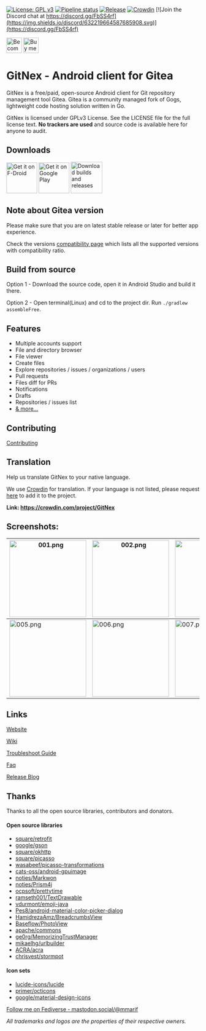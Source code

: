 [![License: GPL v3](https://codeberg.org/gitnex/GitNex/raw/branch/main/assets/license.svg)](https://www.gnu.org/licenses/gpl-3.0) [![Pipeline status](https://ci.codeberg.org/api/badges/gitnex/GitNex/status.svg)](https://ci.codeberg.org/gitnex/GitNex) [![Release](https://img.shields.io/badge/dynamic/json.svg?label=release&url=https://codeberg.org/api/v1/repos/gitnex/GitNex/releases&query=$[0].tag_name)](https://codeberg.org/gitnex/GitNex/releases) [![Crowdin](https://badges.crowdin.net/gitnex/localized.svg)](https://crowdin.com/project/gitnex) [![Join the Discord chat at https://discord.gg/FbSS4rf](https://img.shields.io/discord/632219664587685908.svg)](https://discord.gg/FbSS4rf)

[<img alt="Become a Patreon" src="https://codeberg.org/gitnex/GitNex/raw/branch/main/assets/patreon.png" height="40"/>](https://www.patreon.com/mmarif) [<img alt="Buy me a coffee" src="https://codeberg.org/gitnex/GitNex/raw/branch/main/assets/buy-me-a-coffee.png" height="40"/>](https://www.buymeacoffee.com/mmarif)

# GitNex - Android client for Gitea

GitNex is a free/paid, open-source Android client for Git repository management tool Gitea. Gitea is a community managed fork of Gogs, lightweight code hosting solution written in Go.

GitNex is licensed under GPLv3 License. See the LICENSE file for the full license text. **No trackers are used** and source code is available here for anyone to audit.

## Downloads
[<img alt='Get it on F-Droid' src='https://codeberg.org/gitnex/GitNex/raw/branch/main/assets/fdroid.png' height="80"/>](https://f-droid.org/en/packages/org.mian.gitnex/)
[<img alt='Get it on Google Play' src='https://codeberg.org/gitnex/GitNex/raw/branch/main/assets/google-play.png' height="80"/>](https://play.google.com/store/apps/details?id=org.mian.gitnex.pro)
[<img alt='Download builds and releases' src='https://codeberg.org/gitnex/GitNex/raw/branch/main/assets/apk-badge.png' height="82"/>](https://cloud.swatian.com/s/DN7E5xxtaw4fRbE)

## Note about Gitea version
Please make sure that you are on latest stable release or later for better app experience.

Check the versions [compatibility page](https://codeberg.org/gitnex/GitNex/wiki/Compatibility) which lists all the supported versions with compatibility ratio.

## Build from source
Option 1 - Download the source code, open it in Android Studio and build it there.

Option 2 - Open terminal(Linux) and cd to the project dir. Run `./gradlew assembleFree`.

## Features
- Multiple accounts support
- File and directory browser
- File viewer
- Create files
- Explore repositories / issues / organizations / users
- Pull requests
- Files diff for PRs
- Notifications
- Drafts
- Repositories / issues list
- [& more...](https://codeberg.org/gitnex/GitNex/wiki/Features)

## Contributing
[Contributing](https://codeberg.org/gitnex/GitNex/wiki/Contributing)

## Translation
Help us translate GitNex to your native language.

We use [Crowdin](https://crowdin.com/project/gitnex) for translation. If your language is not listed, please request [here](https://codeberg.org/gitnex/GitNex/issues) to add it to the project.

**Link: https://crowdin.com/project/GitNex**

## Screenshots:

[<img src="https://codeberg.org/gitnex/GitNex/raw/branch/main/fastlane/metadata/android/en-US/images/phoneScreenshots/001.png" alt="001.png" width="200"/>](https://codeberg.org/gitnex/GitNex/raw/branch/main/fastlane/metadata/android/en-US/images/phoneScreenshots/001.png) | [<img src="https://codeberg.org/gitnex/GitNex/raw/branch/main/fastlane/metadata/android/en-US/images/phoneScreenshots/002.png" alt="002.png" width="200"/>](https://codeberg.org/gitnex/GitNex/raw/branch/main/fastlane/metadata/android/en-US/images/phoneScreenshots/002.png) | [<img src="https://codeberg.org/gitnex/GitNex/raw/branch/main/fastlane/metadata/android/en-US/images/phoneScreenshots/003.png" alt="003.png" width="200"/>](https://codeberg.org/gitnex/GitNex/raw/branch/main/fastlane/metadata/android/en-US/images/phoneScreenshots/003.png) | [<img src="https://codeberg.org/gitnex/GitNex/raw/branch/main/fastlane/metadata/android/en-US/images/phoneScreenshots/004.png" alt="004.png" width="200"/>](https://codeberg.org/gitnex/GitNex/raw/branch/main/fastlane/metadata/android/en-US/images/phoneScreenshots/004.png)
---|---|---|---
[<img src="https://codeberg.org/gitnex/GitNex/raw/branch/main/fastlane/metadata/android/en-US/images/phoneScreenshots/005.png" alt="005.png" width="200"/>](https://codeberg.org/gitnex/GitNex/raw/branch/main/fastlane/metadata/android/en-US/images/phoneScreenshots/005.png) | [<img src="https://codeberg.org/gitnex/GitNex/raw/branch/main/fastlane/metadata/android/en-US/images/phoneScreenshots/006.png" alt="006.png" width="200"/>](https://codeberg.org/gitnex/GitNex/raw/branch/main/fastlane/metadata/android/en-US/images/phoneScreenshots/006.png) | [<img src="https://codeberg.org/gitnex/GitNex/raw/branch/main/fastlane/metadata/android/en-US/images/phoneScreenshots/007.png" alt="007.png" width="200"/>](https://codeberg.org/gitnex/GitNex/raw/branch/main/fastlane/metadata/android/en-US/images/phoneScreenshots/007.png) | [<img src="https://codeberg.org/gitnex/GitNex/raw/branch/main/fastlane/metadata/android/en-US/images/phoneScreenshots/008.png" alt="008.png" width="200"/>](https://codeberg.org/gitnex/GitNex/raw/branch/main/fastlane/metadata/android/en-US/images/phoneScreenshots/008.png)

## Links
[Website](https://gitnex.com)

[Wiki](https://codeberg.org/gitnex/GitNex/wiki/Home)

[Troubleshoot Guide](https://codeberg.org/gitnex/GitNex/wiki/Troubleshoot-Guide)

[Faq](https://codeberg.org/gitnex/GitNex/wiki/FAQ)

[Release Blog](https://gitnex.codeberg.page)

## Thanks
Thanks to all the open source libraries, contributors and donators.

#### Open source libraries
- [square/retrofit](https://github.com/square/retrofit)
- [google/gson](https://github.com/google/gson)
- [square/okhttp](https://github.com/square/okhttp)
- [square/picasso](https://github.com/square/picasso)
- [wasabeef/picasso-transformations](https://github.com/wasabeef/picasso-transformations)
- [cats-oss/android-gpuimage](https://github.com/cats-oss/android-gpuimage)
- [noties/Markwon](https://github.com/noties/Markwon)
- [noties/Prism4j](https://github.com/noties/Prism4j)
- [ocpsoft/prettytime](https://github.com/ocpsoft/prettytime)
- [ramseth001/TextDrawable](https://github.com/ramseth001/TextDrawable)
- [vdurmont/emoji-java](https://github.com/vdurmont/emoji-java)
- [Pes8/android-material-color-picker-dialog](https://github.com/Pes8/android-material-color-picker-dialog)
- [HamidrezaAmz/BreadcrumbsView](https://github.com/HamidrezaAmz/BreadcrumbsView)
- [Baseflow/PhotoView](https://github.com/Baseflow/PhotoView)
- [apache/commons](https://github.com/apache/commons-io)
- [ge0rg/MemorizingTrustManager](https://github.com/ge0rg/MemorizingTrustManager)
- [mikaelhg/urlbuilder](https://github.com/mikaelhg/urlbuilder)
- [ACRA/acra](https://github.com/ACRA/acra)
- [chrisvest/stormpot](https://github.com/chrisvest/stormpot)

#### Icon sets
- [lucide-icons/lucide](https://github.com/lucide-icons/lucide)
- [primer/octicons](https://github.com/primer/octicons)
- [google/material-design-icons](https://github.com/google/material-design-icons)

[Follow me on Fediverse - mastodon.social/@mmarif](https://mastodon.social/@mmarif)

*All trademarks and logos are the properties of their respective owners.*
